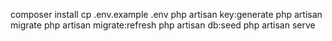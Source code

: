 composer install
cp .env.example .env
php artisan key:generate
php artisan migrate
php artisan migrate:refresh
php artisan db:seed
php artisan serve